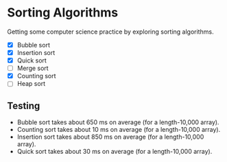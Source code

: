 # Sorting Algorithms
Getting some computer science practice by exploring sorting algorithms.

- [x] Bubble sort
- [x] Insertion sort
- [x] Quick sort
- [ ] Merge sort
- [x] Counting sort
- [ ] Heap sort

## Testing
- Bubble sort takes about 650 ms on average (for a length-10,000 array).
- Counting sort takes about 10 ms on average (for a length-10,000 array).
- Insertion sort takes about 850 ms on average (for a length-10,000 array).
- Quick sort takes about 30 ms on average (for a length-10,000 array).
